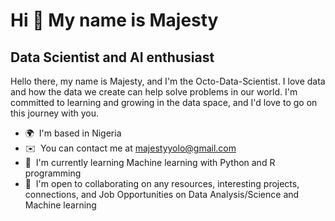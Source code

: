 Hi 👋 My name is Majesty
========================

Data Scientist and AI enthusiast
--------------------------------

Hello there, my name is Majesty, and I'm the Octo-Data-Scientist. I love data and how the data we create can help solve problems in our world. I'm committed to learning and growing in the data space, and I'd love to go on this journey with you.

* 🌍  I'm based in Nigeria
* ✉️  You can contact me at [majestyyolo@gmail.com](mailto:majestyyolo@gmail.com)
* 🧠  I'm currently learning Machine learning with Python and R programming
* 🤝  I'm open to collaborating on any resources, interesting projects, connections, and Job Opportunities on Data Analysis/Science and Machine learning
